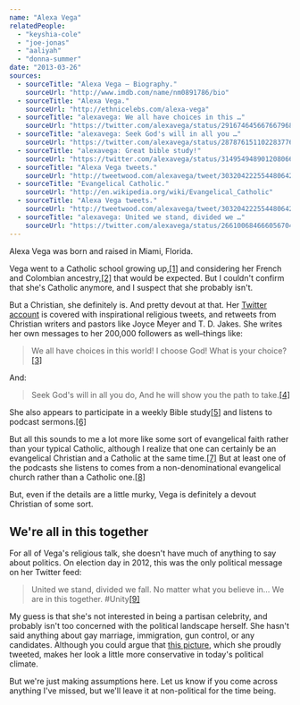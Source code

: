 ```yaml
---
name: "Alexa Vega"
relatedPeople:
  - "keyshia-cole"
  - "joe-jonas"
  - "aaliyah"
  - "donna-summer"
date: "2013-03-26"
sources:
  - sourceTitle: "Alexa Vega – Biography."
    sourceUrl: "http://www.imdb.com/name/nm0891786/bio"
  - sourceTitle: "Alexa Vega."
    sourceUrl: "http://ethnicelebs.com/alexa-vega"
  - sourceTitle: "alexavega: We all have choices in this …"
    sourceUrl: "https://twitter.com/alexavega/status/291674645667667968"
  - sourceTitle: "alexavega: Seek God's will in all you …"
    sourceUrl: "https://twitter.com/alexavega/status/287876151102283776"
  - sourceTitle: "alexavega: Great bible study!"
    sourceUrl: "https://twitter.com/alexavega/status/314954948901208066"
  - sourceTitle: "Alexa Vega tweets."
    sourceUrl: "http://tweetwood.com/alexavega/tweet/303204222554480642"
  - sourceTitle: "Evangelical Catholic."
    sourceUrl: "http://en.wikipedia.org/wiki/Evangelical_Catholic"
  - sourceTitle: "Alexa Vega tweets."
    sourceUrl: "http://tweetwood.com/alexavega/tweet/303204222554480642"
  - sourceTitle: "alexavega: United we stand, divided we …"
    sourceUrl: "https://twitter.com/alexavega/status/266100684666056704"
---
```


Alexa Vega was born and raised in Miami, Florida.

Vega went to a Catholic school growing up,<a class="source-citation" href="http://www.imdb.com/name/nm0891786/bio" title="Alexa Vega – Biography.">[1]</a> and considering her French and Colombian ancestry,<a class="source-citation" href="http://ethnicelebs.com/alexa-vega" title="Alexa Vega.">[2]</a> that would be expected. But I couldn't confirm that she's Catholic anymore, and I suspect that she probably isn't.

But a Christian, she definitely is. And pretty devout at that. Her [Twitter account](https://twitter.com/alexavega) is covered with inspirational religious tweets, and retweets from Christian writers and pastors like Joyce Meyer and T. D. Jakes. She writes her own messages to her 200,000 followers as well–things like:

>We all have choices in this world! I choose God! What is your choice?<a class="source-citation" href="https://twitter.com/alexavega/status/291674645667667968" title="alexavega: We all have choices in this …">[3]</a>

And:

>Seek God's will in all you do, And he will show you the path to take.<a class="source-citation" href="https://twitter.com/alexavega/status/287876151102283776" title="alexavega: Seek God&apos;s will in all you …">[4]</a>

She also appears to participate in a weekly Bible study<a class="source-citation" href="https://twitter.com/alexavega/status/314954948901208066" title="alexavega: Great bible study!">[5]</a> and listens to podcast sermons.<a class="source-citation" href="http://tweetwood.com/alexavega/tweet/303204222554480642" title="Alexa Vega tweets.">[6]</a>

But all this sounds to me a lot more like some sort of evangelical faith rather than your typical Catholic, although I realize that one can certainly be an evangelical Christian and a Catholic at the same time.<a class="source-citation" href="http://en.wikipedia.org/wiki/Evangelical_Catholic" title="Evangelical Catholic.">[7]</a> But at least one of the podcasts she listens to comes from a non-denominational evangelical church rather than a Catholic one.<a class="source-citation" href="http://tweetwood.com/alexavega/tweet/303204222554480642" title="Alexa Vega tweets.">[8]</a>

But, even if the details are a little murky, Vega is definitely a devout Christian of some sort.


## We're all in this together

For all of Vega's religious talk, she doesn't have much of anything to say about politics. On election day in 2012, this was the only political message on her Twitter feed:

>United we stand, divided we fall. No matter what you believe in… We are in this together. #Unity<a class="source-citation" href="https://twitter.com/alexavega/status/266100684666056704" title="alexavega: United we stand, divided we …">[9]</a>

My guess is that she's not interested in being a partisan celebrity, and probably isn't too concerned with the political landscape herself. She hasn't said anything about gay marriage, immigration, gun control, or any candidates. Although you could argue that [this picture](http://instagram.com/p/Rvz3tsyOQ8/), which she proudly tweeted, makes her look a little more conservative in today's political climate.

But we're just making assumptions here. Let us know if you come across anything I've missed, but we'll leave it at non-political for the time being.